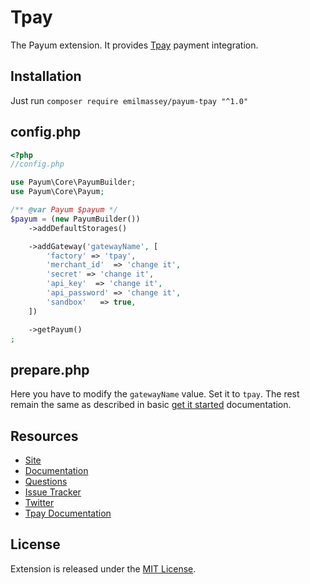 # Tpay
The Payum extension. It provides [Tpay](https://tpay.com) payment integration.

## Installation
Just run `composer require emilmassey/payum-tpay "^1.0"`

## config.php
```php
<?php
//config.php

use Payum\Core\PayumBuilder;
use Payum\Core\Payum;

/** @var Payum $payum */
$payum = (new PayumBuilder())
    ->addDefaultStorages()

    ->addGateway('gatewayName', [
        'factory' => 'tpay',
        'merchant_id'  => 'change it',
        'secret' => 'change it',
        'api_key'  => 'change it',
        'api_password' => 'change it',
        'sandbox'   => true,
    ])

    ->getPayum()
;
```
## prepare.php

Here you have to modify the `gatewayName` value. Set it to `tpay`. The rest remain the same as described in basic [get it started](https://github.com/Payum/Payum/blob/master/docs/get-it-started.md) documentation.

## Resources

* [Site](https://payum.forma-pro.com/)
* [Documentation](https://github.com/Payum/Payum/blob/master/docs/index.md#general)
* [Questions](http://stackoverflow.com/questions/tagged/payum)
* [Issue Tracker](https://github.com/Payum/Payum/issues)
* [Twitter](https://twitter.com/payumphp)
* [Tpay Documentation](https://docs.tpay.com)

## License

Extension is released under the [MIT License](LICENSE).
